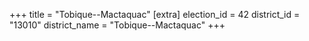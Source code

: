 +++
title = "Tobique--Mactaquac"
[extra]
election_id = 42
district_id = "13010"
district_name = "Tobique--Mactaquac"
+++
